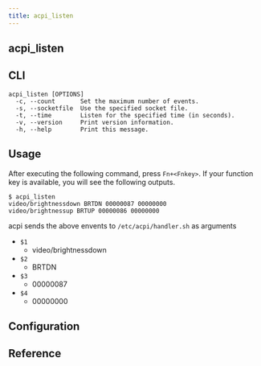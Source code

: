 ```yaml
---
title: acpi_listen
---
```


## acpi_listen


## CLI

```
acpi_listen [OPTIONS]
  -c, --count       Set the maximum number of events.
  -s, --socketfile  Use the specified socket file.
  -t, --time        Listen for the specified time (in seconds).
  -v, --version     Print version information.
  -h, --help        Print this message.
```

## Usage
After executing the following command, press `Fn+<Fnkey>`.
If your function key is available, you will see the following outputs.

```
$ acpi_listen
video/brightnessdown BRTDN 00000087 00000000
video/brightnessup BRTUP 00000086 00000000
```

acpi sends the above envents to `/etc/acpi/handler.sh` as arguments

* `$1`
    * video/brightnessdown
* `$2`
    * BRTDN
* `$3`
    * 00000087
* `$4`
    * 00000000

## Configuration

## Reference
